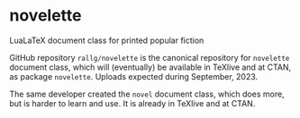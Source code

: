 # novelette
LuaLaTeX document class for printed popular fiction

GitHub repository `rallg/novelette` is the canonical repository
for `novelette` document class, which will (eventually) be available
in TeXlive and at CTAN, as package `novelette`. Uploads expected
during September, 2023.

The same developer created the `novel` document class, which does more,
but is harder to learn and use. It is already in TeXlive and at CTAN.

